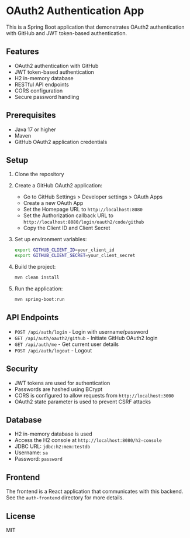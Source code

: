 # OAuth2 Authentication App

This is a Spring Boot application that demonstrates OAuth2 authentication with GitHub and JWT token-based authentication.

## Features

- OAuth2 authentication with GitHub
- JWT token-based authentication
- H2 in-memory database
- RESTful API endpoints
- CORS configuration
- Secure password handling

## Prerequisites

- Java 17 or higher
- Maven
- GitHub OAuth2 application credentials

## Setup

1. Clone the repository
2. Create a GitHub OAuth2 application:
   - Go to GitHub Settings > Developer settings > OAuth Apps
   - Create a new OAuth App
   - Set the Homepage URL to `http://localhost:8080`
   - Set the Authorization callback URL to `http://localhost:8080/login/oauth2/code/github`
   - Copy the Client ID and Client Secret

3. Set up environment variables:
   ```bash
   export GITHUB_CLIENT_ID=your_client_id
   export GITHUB_CLIENT_SECRET=your_client_secret
   ```

4. Build the project:
   ```bash
   mvn clean install
   ```

5. Run the application:
   ```bash
   mvn spring-boot:run
   ```

## API Endpoints

- `POST /api/auth/login` - Login with username/password
- `GET /api/auth/oauth2/github` - Initiate GitHub OAuth2 login
- `GET /api/auth/me` - Get current user details
- `POST /api/auth/logout` - Logout

## Security

- JWT tokens are used for authentication
- Passwords are hashed using BCrypt
- CORS is configured to allow requests from `http://localhost:3000`
- OAuth2 state parameter is used to prevent CSRF attacks

## Database

- H2 in-memory database is used
- Access the H2 console at `http://localhost:8080/h2-console`
- JDBC URL: `jdbc:h2:mem:testdb`
- Username: `sa`
- Password: `password`

## Frontend

The frontend is a React application that communicates with this backend. See the `auth-frontend` directory for more details.

## License

MIT 